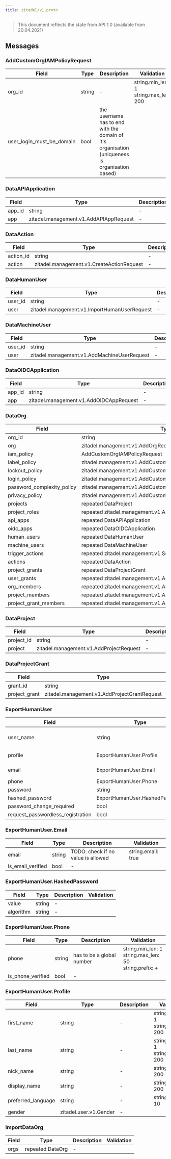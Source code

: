 ```yaml
---
title: zitadel/v1.proto
---
```

> This document reflects the state from API 1.0 (available from 20.04.2021)




## Messages


### AddCustomOrgIAMPolicyRequest



| Field | Type | Description | Validation |
| ----- | ---- | ----------- | ----------- |
| org_id |  string | - | string.min_len: 1<br /> string.max_len: 200<br />  |
| user_login_must_be_domain |  bool | the username has to end with the domain of it's organisation (uniqueness is organisation based) |  |




### DataAPIApplication



| Field | Type | Description | Validation |
| ----- | ---- | ----------- | ----------- |
| app_id |  string | - |  |
| app |  zitadel.management.v1.AddAPIAppRequest | - |  |




### DataAction



| Field | Type | Description | Validation |
| ----- | ---- | ----------- | ----------- |
| action_id |  string | - |  |
| action |  zitadel.management.v1.CreateActionRequest | - |  |




### DataHumanUser



| Field | Type | Description | Validation |
| ----- | ---- | ----------- | ----------- |
| user_id |  string | - |  |
| user |  zitadel.management.v1.ImportHumanUserRequest | - |  |




### DataMachineUser



| Field | Type | Description | Validation |
| ----- | ---- | ----------- | ----------- |
| user_id |  string | - |  |
| user |  zitadel.management.v1.AddMachineUserRequest | - |  |




### DataOIDCApplication



| Field | Type | Description | Validation |
| ----- | ---- | ----------- | ----------- |
| app_id |  string | - |  |
| app |  zitadel.management.v1.AddOIDCAppRequest | - |  |




### DataOrg



| Field | Type | Description | Validation |
| ----- | ---- | ----------- | ----------- |
| org_id |  string | - |  |
| org |  zitadel.management.v1.AddOrgRequest | - |  |
| iam_policy |  AddCustomOrgIAMPolicyRequest | - |  |
| label_policy |  zitadel.management.v1.AddCustomLabelPolicyRequest | - |  |
| lockout_policy |  zitadel.management.v1.AddCustomLockoutPolicyRequest | - |  |
| login_policy |  zitadel.management.v1.AddCustomLoginPolicyRequest | - |  |
| password_complexity_policy |  zitadel.management.v1.AddCustomPasswordComplexityPolicyRequest | - |  |
| privacy_policy |  zitadel.management.v1.AddCustomPrivacyPolicyRequest | - |  |
| projects | repeated DataProject | - |  |
| project_roles | repeated zitadel.management.v1.AddProjectRoleRequest | - |  |
| api_apps | repeated DataAPIApplication | - |  |
| oidc_apps | repeated DataOIDCApplication | - |  |
| human_users | repeated DataHumanUser | - |  |
| machine_users | repeated DataMachineUser | - |  |
| trigger_actions | repeated zitadel.management.v1.SetTriggerActionsRequest | - |  |
| actions | repeated DataAction | - |  |
| project_grants | repeated DataProjectGrant | - |  |
| user_grants | repeated zitadel.management.v1.AddUserGrantRequest | - |  |
| org_members | repeated zitadel.management.v1.AddOrgMemberRequest | - |  |
| project_members | repeated zitadel.management.v1.AddProjectMemberRequest | - |  |
| project_grant_members | repeated zitadel.management.v1.AddProjectGrantMemberRequest | - |  |




### DataProject



| Field | Type | Description | Validation |
| ----- | ---- | ----------- | ----------- |
| project_id |  string | - |  |
| project |  zitadel.management.v1.AddProjectRequest | - |  |




### DataProjectGrant



| Field | Type | Description | Validation |
| ----- | ---- | ----------- | ----------- |
| grant_id |  string | - |  |
| project_grant |  zitadel.management.v1.AddProjectGrantRequest | - |  |




### ExportHumanUser



| Field | Type | Description | Validation |
| ----- | ---- | ----------- | ----------- |
| user_name |  string | - | string.min_len: 1<br /> string.max_len: 200<br />  |
| profile |  ExportHumanUser.Profile | - | message.required: true<br />  |
| email |  ExportHumanUser.Email | - | message.required: true<br />  |
| phone |  ExportHumanUser.Phone | - |  |
| password |  string | - |  |
| hashed_password |  ExportHumanUser.HashedPassword | - |  |
| password_change_required |  bool | - |  |
| request_passwordless_registration |  bool | - |  |




### ExportHumanUser.Email



| Field | Type | Description | Validation |
| ----- | ---- | ----------- | ----------- |
| email |  string | TODO: check if no value is allowed | string.email: true<br />  |
| is_email_verified |  bool | - |  |




### ExportHumanUser.HashedPassword



| Field | Type | Description | Validation |
| ----- | ---- | ----------- | ----------- |
| value |  string | - |  |
| algorithm |  string | - |  |




### ExportHumanUser.Phone



| Field | Type | Description | Validation |
| ----- | ---- | ----------- | ----------- |
| phone |  string | has to be a global number | string.min_len: 1<br /> string.max_len: 50<br /> string.prefix: +<br />  |
| is_phone_verified |  bool | - |  |




### ExportHumanUser.Profile



| Field | Type | Description | Validation |
| ----- | ---- | ----------- | ----------- |
| first_name |  string | - | string.min_len: 1<br /> string.max_len: 200<br />  |
| last_name |  string | - | string.min_len: 1<br /> string.max_len: 200<br />  |
| nick_name |  string | - | string.max_len: 200<br />  |
| display_name |  string | - | string.max_len: 200<br />  |
| preferred_language |  string | - | string.max_len: 10<br />  |
| gender |  zitadel.user.v1.Gender | - |  |




### ImportDataOrg



| Field | Type | Description | Validation |
| ----- | ---- | ----------- | ----------- |
| orgs | repeated DataOrg | - |  |






